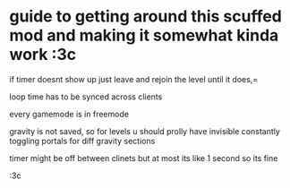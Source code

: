 # guide to getting around this scuffed mod and making it somewhat kinda work :3c

if timer doesnt show up just leave and rejoin the level until it does,=

loop time has to be synced across clients

every gamemode is in freemode

gravity is not saved, so for levels u should prolly have invisible constantly toggling portals for diff gravity sections

timer might be off between clinets but at most its like 1 second so its fine

:3c

